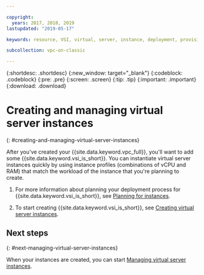 ```yaml
---

copyright:
  years: 2017, 2018, 2019
lastupdated: "2019-05-17"

keywords: resource, VSI, virtual, server, instance, deployment, provisioning, instantiate, managing

subcollection: vpc-on-classic

---
```


{:shortdesc: .shortdesc}
{:new_window: target="_blank"}
{:codeblock: .codeblock}
{:pre: .pre}
{:screen: .screen}
{:tip: .tip}
{:important: .important}
{:download: .download}

# Creating and managing virtual server instances
{: #creating-and-managing-virtual-server-instances}

After you've created your {{site.data.keyword.vpc_full}}, you'll want to add some {{site.data.keyword.vsi_is_short}}. You can instantiate virtual server instances quickly by using instance profiles (combinations of vCPU and RAM) that match the workload of the instance that you're planning to create.

1. For more information about planning your deployment process for {{site.data.keyword.vsi_is_short}}, see [Planning for instances](/docs/vpc-on-classic-vsi?topic=vpc-on-classic-vsi-planning-for-instances). 

2. To start creating {{site.data.keyword.vsi_is_short}}, see [Creating virtual server instances](/docs/vpc-on-classic-vsi?topic=vpc-on-classic-vsi-creating-virtual-servers).

## Next steps
{: #next-managing-virtual-server-instances}

When your instances are created, you can start [Managing virtual server instances](/docs/vpc-on-classic-vsi?topic=vpc-on-classic-vsi-managing-virtual-server-instances).
